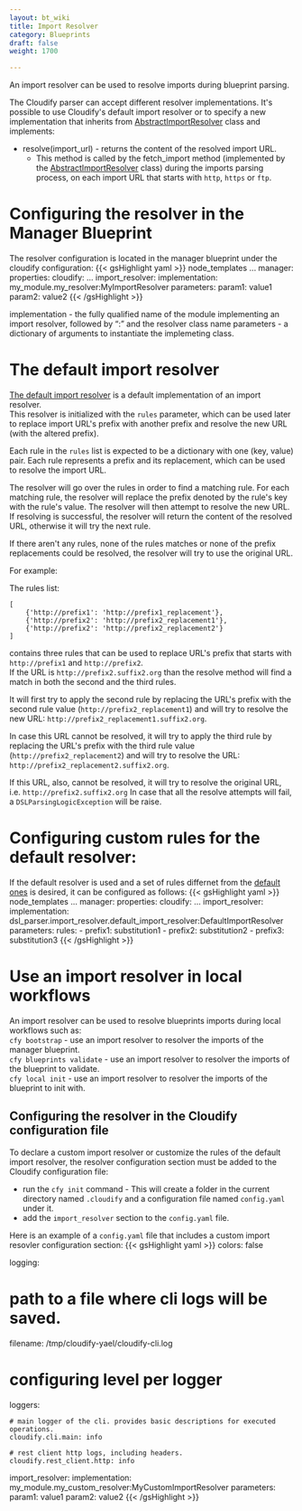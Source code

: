 ```yaml
---
layout: bt_wiki
title: Import Resolver
category: Blueprints
draft: false
weight: 1700

---
```


An import resolver can be used to resolve imports during blueprint parsing.

The Cloudify parser can accept different resolver implementations.
It's possible to use Cloudify's default import resolver or to specify a new implementation that inherits from [AbstractImportResolver](https://github.com/cloudify-cosmo/cloudify-dsl-parser/blob/master/dsl_parser/import_resolver/abstract_import_resolver.py#L23)
class and implements:

* resolve(import_url) - returns the content of the resolved import URL.
	* This method is called by the fetch_import method (implemented by the [AbstractImportResolver](https://github.com/cloudify-cosmo/cloudify-dsl-parser/blob/master/dsl_parser/import_resolver/abstract_import_resolver.py#L23)
	class) during the imports parsing process, on each import URL that starts with `http`, `https` or `ftp`.

# Configuring the resolver in the Manager Blueprint

The resolver configuration is located in the manager blueprint under the cloudify configuration:
{{< gsHighlight  yaml  >}}
node_templates
  ...
  manager:
    properties:
      cloudify:
        ...
        import_resolver:
          implementation: my_module.my_resolver:MyImportResolver
          parameters:
            param1: value1
            param2: value2
{{< /gsHighlight >}}


implementation - the fully qualified name of the module implementing an import resolver, followed by “:” and the resolver class name
parameters - a dictionary of arguments to instantiate the implemeting class.

# The default import resolver

[The default import resolver](https://github.com/cloudify-cosmo/cloudify-dsl-parser/blob/master/dsl_parser/import_resolver/default_import_resolver.py#L28)
is a default implementation of an import resolver.
<br>This resolver is initialized with the ``rules`` parameter, which can be used later to replace import URL's prefix with another prefix
and resolve the new URL (with the altered prefix).

Each rule in the ``rules`` list is expected to be
a dictionary with one (key, value) pair.
Each rule represents a prefix and its replacement, which can be used to resolve the import URL.

The resolver will go over the rules in order to find a matching rule.
For each matching rule, the resolver will replace the prefix denoted by the rule's key with the rule's value.
The resolver will then attempt to resolve the new URL.
If resolving is successful, the resolver will return the content of the resolved URL, otherwise it will try the next rule.

If there aren't any rules, none of the rules matches or
none of the prefix replacements could be resolved,
the resolver will try to use the original URL.

For example:

The rules list:

	[
		{'http://prefix1': 'http://prefix1_replacement'},
    	{'http://prefix2': 'http://prefix2_replacement1'},
    	{'http://prefix2': 'http://prefix2_replacement2'}
	]
contains three rules that can be used to replace URL's prefix that starts with `http://prefix1` and `http://prefix2`.
<br>If the URL is `http://prefix2.suffix2.org` than the resolve method will find a match in both the second and the third rules.

It will first try to apply the second rule by replacing the URL's prefix with the second rule value (`http://prefix2_replacement1`)
and will try to resolve the new URL: `http://prefix2_replacement1.suffix2.org`.

In case this URL cannot be resolved, it will try to apply the third rule by replacing the URL's prefix with the third rule value
(`http://prefix2_replacement2`) and will try to resolve the URL: `http://prefix2_replacement2.suffix2.org`.

If this URL, also, cannot be resolved, it will try to resolve the original URL, i.e. `http://prefix2.suffix2.org`
In case that all the resolve attempts will fail, a `DSLParsingLogicException` will be raise.

# Configuring custom rules for the default resolver:

If the default resolver is used and a set of rules differnet from the [default ones](https://github.com/cloudify-cosmo/cloudify-dsl-parser/blob/master/dsl_parser/import_resolver/default_import_resolver.py#L20) is desired, it can be configured as follows:
{{< gsHighlight  yaml  >}}
node_templates
  ...
  manager:
    properties:
      cloudify:
        ...
        import_resolver:
          implementation: dsl_parser.import_resolver.default_import_resolver:DefaultImportResolver
          parameters:
            rules:
              - prefix1: substitution1
              - prefix2: substitution2
              - prefix3: substitution3
{{< /gsHighlight >}}

# Use an import resolver in local workflows

An import resolver can be used to resolve blueprints imports during local workflows such as:
<br>`cfy bootstrap` - use an import resolver to resolver the imports of the manager blueprint.
<br>`cfy blueprints validate` -  use an import resolver to resolver the imports of the blueprint to validate.
<br>`cfy local init` - use an import resolver to resolver the imports of the blueprint to init with.

## Configuring the resolver in the Cloudify configuration file

To declare a custom import resolver or customize the rules of the default import resolver, the resolver configuration section must be added to the Cloudify configuration file:

- run the `cfy init` command - This will create a folder in the current directory named `.cloudify` and a configuration file named `config.yaml` under it.
- add the `import_resolver` section to the `config.yaml` file.

Here is an example of a `config.yaml` file that includes a custom import resovler configuration section:
{{< gsHighlight  yaml  >}}
colors: false

logging:

  # path to a file where cli logs will be saved.
  filename: /tmp/cloudify-yael/cloudify-cli.log

  # configuring level per logger
  loggers:

    # main logger of the cli. provides basic descriptions for executed operations.
    cloudify.cli.main: info

    # rest client http logs, including headers.
    cloudify.rest_client.http: info

import_resolver:
    implementation: my_module.my_custom_resolver:MyCustomImportResolver
    parameters:
        param1: value1
        param2: value2
{{< /gsHighlight >}}
